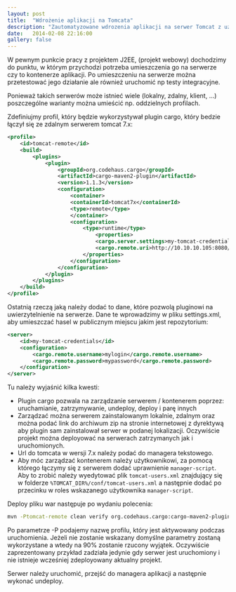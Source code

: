 ```yaml
---
layout: post
title:  "Wdrożenie aplikacji na Tomcata"
description: "Zautomatyzowane wdrozenia aplikacji na serwer Tomcat z uzyciem Mavena i pluginu Cargo"
date:   2014-02-08 22:16:00
gallery: false
---
```

W pewnym punkcie pracy z projektem J2EE, (projekt webowy) dochodzimy do punktu, w którym przychodzi potrzeba umieszczenia go na serwerze czy to kontenerze aplikacji. Po umieszczeniu na serwerze można przetestować jego działanie ale również uruchomić np testy integracyjne.

Ponieważ takich serwerów może istnieć wiele (lokalny, zdalny, klient, …) poszczególne warianty można umieścić np. oddzielnych profilach.

Zdefiniujmy profil, który będzie wykorzystywał plugin cargo, który bedzie łączył się ze zdalnym serwerem tomcat 7.x:

```xml
<profile>
	<id>tomcat-remote</id>
	<build>
		<plugins>
			<plugin>
				<groupId>org.codehaus.cargo</groupId>
				<artifactId>cargo-maven2-plugin</artifactId>
				<version>1.1.3</version>
				<configuration>
					<container>
					<containerId>tomcat7x</containerId>
					<type>remote</type>
					</container>
					<configuration>
						<type>runtime</type>
							<properties>
							<cargo.server.settings>my-tomcat-credentials</cargo.server.settings>
							<cargo.remote.uri>http://10.10.10.105:8080/manager/text</cargo.remote.uri>
						</properties>
					</configuration>
				</configuration>
			</plugin>
		</plugins>
	</build>
</profile>
```

Ostatnią rzeczą jaką należy dodać to dane, które pozwolą pluginowi na uwierzytelnienie na serwerze. Dane te wprowadzimy w pliku settings.xml, aby umieszczać hasel w publicznym miejscu jakim jest repozytorium:

```xml
<server>
	<id>my-tomcat-credentials</id>
	<configuration>
		<cargo.remote.username>mylogin</cargo.remote.username>
		<cargo.remote.password>mypassword</cargo.remote.password>
	</configuration>
</server>
```

Tu należy wyjaśnić kilka kwesti:

 * Plugin cargo pozwala na zarządzanie serwerem / kontenerem poprzez: uruchamianie, zatrzymywanie, undeploy, deploy i parę innych
 * Zarządzać można serwerem zainstalowanym lokalnie, zdalnym oraz można podać link do archiwum zip na stronie internetowej z dyrektywą aby plugin sam zainstalował serwer w podanej lokalizacji. Oczywiście projekt można deployować na serwerach zatrzymanych jak i uruchomionych.
 * Url do tomcata w wersji 7.x należy podać do managera tekstowego. 
 * Aby móc zarządzać kontenerem należy użytkownikowi, za pomocą którego łączymy się z serwerem dodać uprawnienie `manager-script`. Aby to zrobić należy wyedytować plik `tomcat-users.xml` znajdujący się w folderze `%TOMCAT_DIR%/conf/tomcat-users.xml` a następnie dodać po przecinku w roles wskazanego użytkownika `manager-script`.

Deploy pliku war następuje po wydaniu polecenia:

```bash
mvn -Ptomcat-remote clean verify org.codehaus.cargo:cargo-maven2-plugin:deploy
```

Po parametrze -P podajemy nazwę profilu, który jest aktywowany podczas uruchomienia. Jeżeli nie zostanie wskazany domyślne parametry zostaną wykorzystane a wtedy na 90% zostanie rzucony wyjątek.
Oczywiście zaprezentowany przykład zadziała jedynie gdy serwer jest uruchomiony i nie istnieje wcześniej zdeployowany aktualny projekt.

Serwer należy uruchomić, przejść do managera aplikacji a następnie wykonać undeploy.